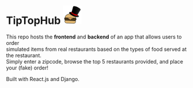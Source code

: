 # TipTopHub <img src="/logo_nobg_sm.png" width="50" title="Logo">

This repo hosts the **frontend** and **backend** of an app that allows users to order  
simulated items from real restaurants based on the types of food served at the restaurant.  
Simply enter a zipcode, browse the top 5 restaurants provided, and place your (fake) order!  

Built with React.js and Django. 
